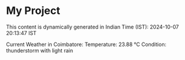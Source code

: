 # My Project

This content is dynamically generated in Indian Time (IST): 2024-10-07 20:13:47 IST


Current Weather in Coimbatore:
Temperature: 23.88 °C
Condition: thunderstorm with light rain
